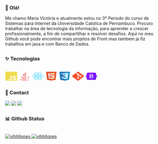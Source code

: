 ### 👋 Olá!
Me chamo Maria Victória e atualmente estou no 3º Periodo do curso de Sistemas para Internet da Universidade Catolica de Pernambuco. Procuro trabalhar na área de tecnologia da informação, para aprender a crescer profissionalmente, a fim de compartilhar e resolver desafios. Aqui no meu Github você pode encontrar mais projetos de Front mas tambem ja fiz trabalhos em java e com Banco de Dados.  

  
##

  ### ✨ Tecnologias

<div style="display: inline_block"><br>
  <img align="center" alt="Vic-Js" height="30" width="40" src="https://raw.githubusercontent.com/devicons/devicon/master/icons/javascript/javascript-plain.svg">
  <img align="center" alt="Vic-Ts" height="30" width="40" src="https://raw.githubusercontent.com/devicons/devicon/master/icons/java/java-plain.svg">
  <img align="center" alt="Vic-React" height="30" width="40" src="https://raw.githubusercontent.com/devicons/devicon/master/icons/react/react-original.svg">
  <img align="center" alt="Vic-HTML" height="30" width="40" src="https://raw.githubusercontent.com/devicons/devicon/master/icons/html5/html5-original.svg">
  <img align="center" alt="Vic-CSS" height="30" width="40" src="https://raw.githubusercontent.com/devicons/devicon/master/icons/css3/css3-original.svg">
  <img align="center" alt="Vic-GIT" height="30" width="40" src="https://raw.githubusercontent.com/devicons/devicon/master/icons/git/git-original.svg">
  <img align="center" alt="Vic-GIT" height="30" width="40" src="https://raw.githubusercontent.com/devicons/devicon/master/icons/bootstrap/bootstrap-original.svg">

</div>
  
<!-- 📨 Contact -->
##

### 📨 Contact
  <div>
 <a href = "mailto:viictoria931@gmail.com"><img src="https://img.shields.io/badge/-Gmail-%23333?style=for-the-badge&logo=gmail&logoColor=white" target="_blank"></a>
  <a href="https://www.linkedin.com/in/vihhllopes" target="_blank"><img src="https://img.shields.io/badge/-LinkedIn-%230077B5?style=for-the-badge&logo=linkedin&logoColor=white" target="_blank"></a> 
 <a href="https://instagram.com/vihhllopes" target="_blank"><img src="https://img.shields.io/badge/-Instagram-%23E4405F?style=for-the-badge&logo=instagram&logoColor=white" target="_blank"></a>
</div>

##

### 📊 Github Status
<div style="display: inline_block"><br>
   <a href="https://github.com/vihhllopes">
  <img min-width="420px" max-width="420px" width="420px" src="https://github-readme-stats.vercel.app/api?username=vihhllopes&show_icons=true&theme=radical" alt="vihhllopes" />

  <img min-width="330px" max-width="330px" width="330px" src="https://github-readme-stats.vercel.app/api/top-langs/?username=vihhllopes&layout=compact&langs_count=7&theme=radical" alt="vihhllopes" />
    
</div>
